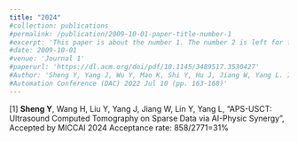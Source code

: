 ```yaml
---
title: "2024"
#collection: publications
#permalink: /publication/2009-10-01-paper-title-number-1
#excerpt: 'This paper is about the number 1. The number 2 is left for future work.'
#date: 2009-10-01
#venue: 'Journal 1'
#paperurl: 'https://dl.acm.org/doi/pdf/10.1145/3489517.3530427'
#Author: 'Sheng Y, Yang J, Wu Y, Mao K, Shi Y, Hu J, Jiang W, Yang L. InProceedings of the 59th ACM/IEEE Design
#Automation Conference (DAC) 2022 Jul 10 (pp. 163-168)'
---
```


[1] **Sheng Y**, Wang H, Liu Y, Yang J, Jiang W, Lin Y, Yang L, “APS-USCT: Ultrasound Computed Tomography on Sparse Data via AI-Physic Synergy”, Accepted by MICCAI 2024
Acceptance rate: 858/2771=31%



